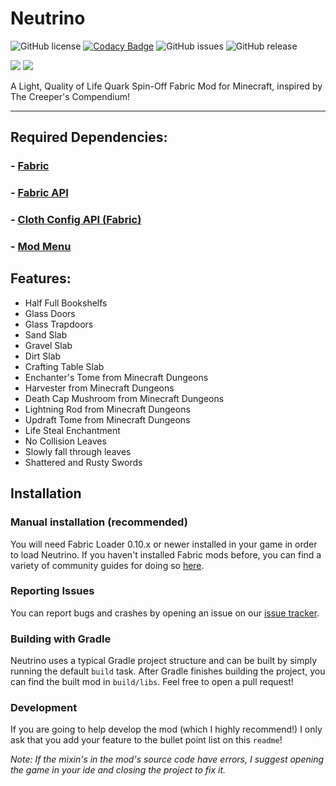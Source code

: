 # Neutrino

![GitHub license](https://img.shields.io/github/license/frostwizard4/neutrino.svg)
[![Codacy Badge](https://app.codacy.com/project/badge/Grade/77654914cd7040fd87cbcf12daaf0d49)](https://www.codacy.com/gh/FrostWizard4/Neutrino/dashboard?utm_source=github.com&amp;utm_medium=referral&amp;utm_content=FrostWizard4/Neutrino&amp;utm_campaign=Badge_Grade)
![GitHub issues](https://img.shields.io/github/issues/frostwizard4/neutrino.svg)
![GitHub release](https://img.shields.io/github/v/release/frostwizard4/neutrino?include_prereleases)

[![](http://cf.way2muchnoise.eu/versions//For%20MC_neutrino_all.svg)](https://github.com/Frostwizard4/Neutrino/releases)
[![](http://cf.way2muchnoise.eu/neutrino.svg)](https://www.curseforge.com/minecraft/mc-mods/neutrino)

A Light, Quality of Life Quark Spin-Off Fabric Mod for Minecraft, inspired by The Creeper's Compendium!

---
## Required Dependencies:

### - [Fabric](https://fabricmc.net/use/)
### -  [Fabric API](https://www.curseforge.com/minecraft/mc-mods/fabric-api)
### -  [Cloth Config API (Fabric)](https://www.curseforge.com/minecraft/mc-mods/cloth-config)
### -  [Mod Menu](https://www.curseforge.com/minecraft/mc-mods/modmenu)

## Features:
 
  - Half Full Bookshelfs
  - Glass Doors
  - Glass Trapdoors
  - Sand Slab
  - Gravel Slab
  - Dirt Slab
  - Crafting Table Slab
  - Enchanter's Tome from Minecraft Dungeons
  - Harvester from Minecraft Dungeons
  - Death Cap Mushroom from Minecraft Dungeons
  - Lightning Rod from Minecraft Dungeons
  - Updraft Tome from Minecraft Dungeons
  - Life Steal Enchantment
  - No Collision Leaves
  - Slowly fall through leaves
  - Shattered and Rusty Swords

## Installation

### Manual installation (recommended)

You will need Fabric Loader 0.10.x or newer installed in your game in order to load Neutrino. If you haven't installed
Fabric mods before, you can find a variety of community guides for doing so [here](https://fabricmc.net/wiki/install).

### Reporting Issues

You can report bugs and crashes by opening an issue on our [issue tracker](https://github.com/frostwizard4/neutrino/issues).

### Building with Gradle

Neutrino uses a typical Gradle project structure and can be built by simply running the default `build` task. After Gradle
finishes building the project, you can find the built mod in `build/libs`. Feel free to open a pull request!

### Development

If you are going to help develop the mod (which I highly recommend!) I only ask that you add your feature to the bullet point list
on this `readme`!

_Note: If the mixin's in the mod's source code have errors, I suggest opening the game in your ide and closing the project to fix it._
